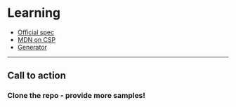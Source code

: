 # Learning

- [Official spec](https://w3c.github.io/webappsec-csp)
- [MDN on CSP](https://developer.mozilla.org/en-US/docs/Web/HTTP/Headers/Content-Security-Policy)
- [Generator](https://report-uri.com/home/generate)

---

## Call to action

### Clone the repo - provide more samples!
